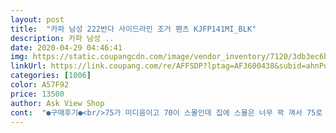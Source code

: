 ```yaml
---
layout: post 
title:  "카파 남성 222반다 사이드라인 조거 팬츠 KJFP141MI_BLK" 
description: 카파 남성 ..
date: 2020-04-29 04:46:41 
img: https://static.coupangcdn.com/image/vendor_inventory/7120/3db3ec6b5afa6bdde2e8d6c8eff27a3c04e2c643954d1f2273ff473faa0f.jpg 
linkUrl: https://link.coupang.com/re/AFFSDP?lptag=AF3600438&subid=ahnPublicAsk&pageKey=1230302637&itemId=2223448667&vendorItemId=70221117322&traceid=V0-113-b5993dc252f599d9 
categories: [1006] 
color: A57F92 
price: 13500 
author: Ask View Shop 
cont:  "●구매후기●<br/>75가 미디움이고 70이 스몰인데 집에 스몰은 너무 꽉 껴서 75로 주문했는데 허리가 좀 크더라구요ㅜ 물론 허리에 끈이 있어서 묶긴 했지만 그것도 꽉 안조여지고, 밴딩도 되어있긴 한데 딱 맞진 않아서요~<br/>그거랑 주머니가 너무 앞쪽으로 몰려있는게 아쉬워서 별 한개 뺐고, 디자인이나 다른건 다 만족합니다!<br/>마감이나 재질 너무 좋은데, 허리부분 밴딩이 쫀쫀하지가 않네요.<br/>.<br/><br/>저 구매할땐 70사이즈가 없었는데 지금은 있네요.<br/>.<br/> 엉엉<br/>" 
---
```

